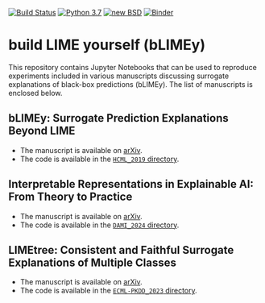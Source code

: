 [![Build Status](https://github.com/So-Cool/bLIMEy/actions/workflows/test-notebooks.yml/badge.svg)](https://github.com/So-Cool/bLIMEy/actions/workflows/test-notebooks.yml)
[![Python 3.7](https://img.shields.io/badge/python-3.7-blue.svg)](https://github.com/So-Cool/bLIMEy)
[![new BSD](https://img.shields.io/github/license/So-Cool/bLIMEy.svg)](https://github.com/So-Cool/bLIMEy/blob/master/LICENCE)
[![Binder](https://mybinder.org/badge_logo.svg)](https://mybinder.org/v2/gh/So-Cool/bLIMEy/master)

# build LIME yourself (bLIMEy) #

This repository contains Jupyter Notebooks that can be used to reproduce
experiments included in various manuscripts discussing surrogate explanations
of black-box predictions (bLIMEy). The list of manuscripts is enclosed below.

## bLIMEy: Surrogate Prediction Explanations Beyond LIME ##

* The manuscript is available on [arXiv][blimey].
* The code is available in the [`HCML_2019` directory][hcml19].

[blimey]: https://arxiv.org/abs/1910.13016
[hcml19]: https://github.com/So-Cool/bLIMEy/tree/master/HCML_2019

## Interpretable Representations in Explainable AI: From Theory to Practice ##

* The manuscript is available on [arXiv][ir].
* The code is available in the [`DAMI_2024` directory][dami24].

[ir]: https://arxiv.org/abs/2008.07007
[dami24]: https://github.com/So-Cool/bLIMEy/tree/master/DAMI_2024

## LIMEtree: Consistent and Faithful Surrogate Explanations of Multiple Classes ##

* The manuscript is available on [arXiv][limetree].
* The code is available in the [`ECML-PKDD_2023` directory][ecmlpkdd23].

[limetree]: https://arxiv.org/abs/2005.01427
[ecmlpkdd23]: https://github.com/So-Cool/bLIMEy/tree/master/ECML-PKDD_2023
